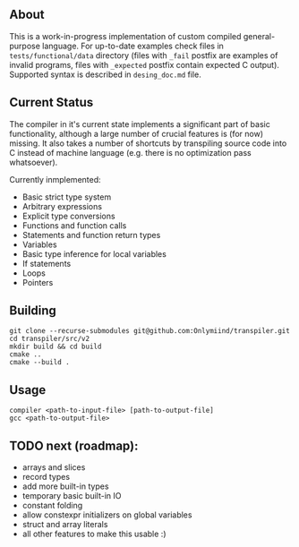 ## About

This is a work-in-progress implementation of custom compiled general-purpose language. For up-to-date examples check files in ```tests/functional/data``` directory (files with ```_fail``` postfix are examples of invalid programs, files with ```_expected``` postfix contain expected C output). Supported syntax is described in ```desing_doc.md``` file.

## Current Status

The compiler in it's current state implements a significant part of basic functionality, although a large number of crucial features is (for now) missing. It also takes a number of shortcuts by transpiling source code into C instead of machine language (e.g. there is no optimization pass whatsoever).

Currently inmplemented:
- Basic strict type system
- Arbitrary expressions
- Explicit type conversions
- Functions and function calls
- Statements and function return types
- Variables
- Basic type inference for local variables
- If statements
- Loops
- Pointers

## Building

```
git clone --recurse-submodules git@github.com:Onlymiind/transpiler.git
cd transpiler/src/v2
mkdir build && cd build
cmake ..
cmake --build .
```

## Usage

```
compiler <path-to-input-file> [path-to-output-file]
gcc <path-to-output-file>
```

## TODO next (roadmap):
- arrays and slices
- record types
- add more built-in types
- temporary basic built-in IO
- constant folding
- allow constexpr initializers on global variables
- struct and array literals
- all other features to make this usable :)

